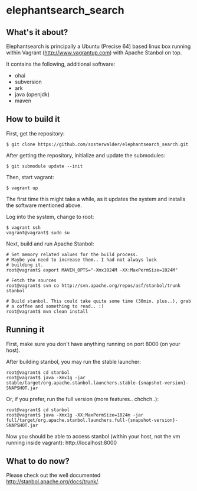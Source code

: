# elephantsearch_search

## What's it about?
Elephantsearch is principally a Ubuntu (Precise 64) based linux box running within Vagrant (http://www.vagrantup.com)
with Apache Stanbol on top.

It contains the following, additional software:
* ohai
* subversion
* ark
* java (openjdk)
* maven

## How to build it
First, get the repository:

    $ git clone https://github.com/sosterwalder/elephantsearch_search.git

After getting the repository, initialize and update the submodules:

    $ git submodule update --init

Then, start vagrant:

    $ vagrant up

The first time this might take a while, as it updates the system and installs the software mentioned above.

Log into the system, change to root:

    $ vagrant ssh
    vagrant@vagrant$ sudo su

Next, build and run Apache Stanbol:

    # Set memory related values for the build process.
    # Maybe you need to increase them.. I had not always luck 
    # building it.
    root@vagrant$ export MAVEN_OPTS="-Xmx1024M -XX:MaxPermSize=1024M"

    # Fetch the sources
    root@vagrant$ svn co http://svn.apache.org/repos/asf/stanbol/trunk stanbol

    # Build stanbol. This could take quite some time (30min. plus..), grab
    # a coffee and something to read.. :)
    root@vagrant$ mvn clean install

## Running it
First, make sure you don't have anything running on port 8000 (on your host).

After building stanbol, you may run the stable launcher:

    root@vagrant$ cd stanbol
    root@vagrant$ java -Xmx1g -jar stable/target/org.apache.stanbol.launchers.stable-{snapshot-version}-SNAPSHOT.jar

Or, if you prefer, run the full version (more features.. chchch..):

    root@vagrant$ cd stanbol
    root@vagrant$ java -Xmx1g -XX:MaxPermSize=1024m -jar full/target/org.apache.stanbol.launchers.full-{snapshot-version}-SNAPSHOT.jar

Now you should be able to access stanbol (within your host, not the vm running inside vagrant): http://localhost:8000


## What to do now?
Please check out the well documented http://stanbol.apache.org/docs/trunk/.

